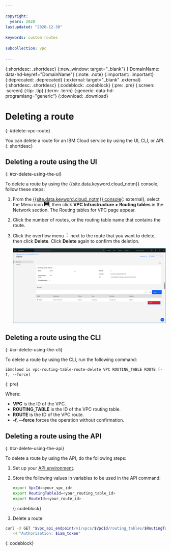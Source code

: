 ```yaml
---

copyright:
  years: 2020
lastupdated: "2020-12-30"

keywords: custom routes

subcollection: vpc

---
```


{:shortdesc: .shortdesc}
{:new_window: target="_blank"}
{:DomainName: data-hd-keyref="DomainName"}
{:note: .note}
{:important: .important}
{:deprecated: .deprecated}
{:external: target="_blank" .external}
{:shortdesc: .shortdesc}
{:codeblock: .codeblock}
{:pre: .pre}
{:screen: .screen}
{:tip: .tip}
{:term: .term}
{:generic: data-hd-programlang="generic"}
{:download: .download}

# Deleting a route
{: #delete-vpc-route}

You can delete a route for an IBM Cloud service by using the UI, CLI, or API.
{: shortdesc}

## Deleting a route using the UI
{: #cr-delete-using-the-ui}

To delete a route by using the {{site.data.keyword.cloud_notm}} console, follow these steps:

1. From the [{{site.data.keyword.cloud_notm}} console](https://{DomainName}/vpc-ext){: external}, select the Menu icon ![Menu icon](/images/menu_icon.png), then click **VPC Infrastructure > Routing tables** in the Network section. The Routing tables for VPC page appear.
2. Click the number of routes, or the routing table name that contains the route.
3. Click the overflow menu ![overflow menu](images/overflow.png) next to the route that you want to delete, then click **Delete**. Click **Delete** again to confirm the deletion.

   ![Deleting a route](./images/cr-routing-table-route-delete.png)

## Deleting a route using the CLI
{: #cr-delete-using-the-cli}

To delete a route by using the CLI, run the following command:

```
ibmcloud is vpc-routing-table-route-delete VPC ROUTING_TABLE ROUTE [-f, --force]
```
{: pre}

Where:

* **VPC** is the ID of the VPC.
* **ROUTING_TABLE** is the ID of the VPC routing table.
* **ROUTE** is the ID of the VPC route.
* **-f, --force** forces the operation without confirmation.

## Deleting a route using the API
{: #cr-delete-using-the-api}

To delete a route by using the API, do the following steps:

1. Set up your [API environment](/docs/vpc?topic=vpc-set-up-environment#api-prerequisites-setup).
2. Store the following values in variables to be used in the API command:

    ```sh
    export VpcId=<your_vpc_id>
    export RoutingTableId=<your_routing_table_id>
    export RouteId=<your_route_id>
    ```
    {: codeblock}

3.  Delete a route:

   ```sh
   curl -X GET "$vpc_api_endpoint/v1/vpcs/$VpcId/routing_tables/$RoutingTableId/routes/$RouteId?version=$api_version&generation=2" \
      -H "Authorization: $iam_token"
   ```
   {: codeblock}
